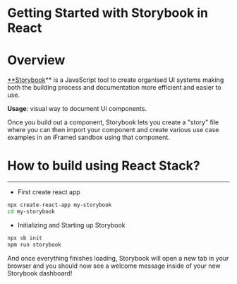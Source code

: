 # Getting Started with Storybook in React

# Overview

[\*\*Storybook](https://storybook.js.org/)\*\* is a JavaScript tool to create organised UI systems making both the building process and documentation more efficient and easier to use.

**Usage**: visual way to document UI components.

Once you build out a component, Storybook lets you create a "story" file where you can then import your component and create various use case examples in an iFramed sandbox using that component.

# How to build using React Stack?

---

- First create react app

```bash
npx create-react-app my-storybook
cd my-storybook
```

- Initializing and Starting up Storybook

```bash
npx sb init
npm run storybook
```

And once everything finishes loading, Storybook will open a new tab in your browser and you should now see a welcome message inside of your new Storybook dashboard!
